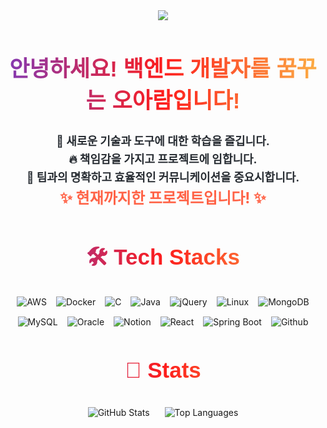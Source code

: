 <div align="center">
    <img src="https://capsule-render.vercel.app/api?type=rect&color=gradient&height=120&section=header&text=Hi!%20I'm%20A_Ram&fontColor=ffffff&fontSize=70&animation=fadeIn" />
</div>

<div align="center" style="margin: 40px 0;">
    <h2 style="background: linear-gradient(90deg, rgba(131,58,180,1) 0%, rgba(253,29,29,1) 50%, rgba(252,176,69,1) 100%); -webkit-background-clip: text; color: transparent; font-size: 2.5em; font-family: 'Arial', sans-serif;">안녕하세요! 백엔드 개발자를 꿈꾸는 오아람입니다!</h2>
    <p style="font-weight: 700; font-size: 18px; color: #282d33; max-width: 600px; margin: 20px auto; line-height: 1.6;">
        🌱 새로운 기술과 도구에 대한 학습을 즐깁니다.<br>
        🔥 책임감을 가지고 프로젝트에 임합니다.<br>
        💬 팀과의 명확하고 효율적인 커뮤니케이션을 중요시합니다.<br>
        <span style="font-size: 24px; font-weight: bold; color: #ff6347;">✨ 현재까지한 프로젝트입니다! ✨</span>
    </p>
</div>

<div align="center" style="margin: 30px 0;">
    <h2 style="background: linear-gradient(90deg, rgba(131,58,180,1) 0%, rgba(253,29,29,1) 50%, rgba(252,176,69,1) 100%); -webkit-background-clip: text; color: transparent; font-size: 2.5em; font-family: 'Arial', sans-serif;">🛠️ Tech Stacks</h2>
    <div style="display: flex; flex-wrap: wrap; justify-content: center; gap: 15px; margin-top: 20px;">
        <img src="https://img.shields.io/badge/Amazon AWS-232F3E?style=for-the-badge&logo=Amazon AWS&logoColor=white" alt="AWS">
        <img src="https://img.shields.io/badge/Docker-2496ED?style=for-the-badge&logo=Docker&logoColor=white" alt="Docker">
        <img src="https://img.shields.io/badge/C-A8B9CC?style=for-the-badge&logo=C&logoColor=white" alt="C">
        <img src="https://img.shields.io/badge/Java-007396?style=for-the-badge&logo=Java&logoColor=white" alt="Java">
        <img src="https://img.shields.io/badge/jQuery-0769AD?style=for-the-badge&logo=jQuery&logoColor=white" alt="jQuery">
        <img src="https://img.shields.io/badge/Linux-FCC624?style=for-the-badge&logo=Linux&logoColor=white" alt="Linux">
        <img src="https://img.shields.io/badge/MongoDB-47A248?style=for-the-badge&logo=MongoDB&logoColor=white" alt="MongoDB">
        <img src="https://img.shields.io/badge/MySQL-4479A1?style=for-the-badge&logo=MySQL&logoColor=white" alt="MySQL">
        <img src="https://img.shields.io/badge/Oracle-F80000?style=for-the-badge&logo=Oracle&logoColor=white" alt="Oracle">
        <img src="https://img.shields.io/badge/Notion-000000?style=for-the-badge&logo=Notion&logoColor=white" alt="Notion">
        <img src="https://img.shields.io/badge/React-61DAFB?style=for-the-badge&logo=React&logoColor=white" alt="React">
        <img src="https://img.shields.io/badge/Spring Boot-6DB33F?style=for-the-badge&logo=Spring Boot&logoColor=white" alt="Spring Boot">
        <img src="https://img.shields.io/badge/Github-181717?style=for-the-badge&logo=Github&logoColor=white" alt="Github">
    </div>
</div>

<div align="center" style="margin: 30px 0;">
    <h2 style="background: linear-gradient(90deg, rgba(131,58,180,1) 0%, rgba(253,29,29,1) 50%, rgba(252,176,69,1) 100%); -webkit-background-clip: text; color: transparent; font-size: 2.5em; font-family: 'Arial', sans-serif;">🏅 Stats</h2>
    <div>
        <img src="https://github-readme-stats.vercel.app/api?username=ohaaram&bg_color=180,ffffff,00000000&title_color=000000&text_color=000000" alt="GitHub Stats" style="margin: 10px;">
        <img src="https://github-readme-stats.vercel.app/api/top-langs/?username=ohaaram&layout=compact&bg_color=180,ffffff,00000000&title_color=000000&text_color=000000" alt="Top Languages" style="margin: 10px;">
    </div>
</div>
